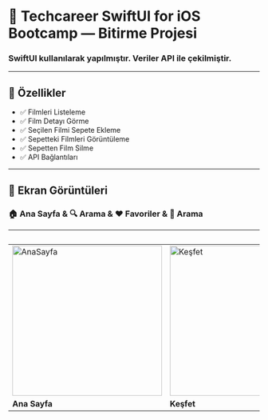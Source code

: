 # 📱 Techcareer SwiftUI for iOS Bootcamp — Bitirme Projesi
### SwiftUI kullanılarak yapılmıştır. Veriler API ile çekilmiştir.

---

## 🎯 Özellikler
- ✅ Filmleri Listeleme
- ✅ Film Detayı Görme
- ✅ Seçilen Filmi Sepete Ekleme
- ✅ Sepetteki Filmleri Görüntüleme
- ✅ Sepetten Film Silme
- ✅ API Bağlantıları

---

## 🧩 Ekran Görüntüleri

### 🏠 Ana Sayfa & 🔍 Arama & ❤️ Favoriler & 🛒 Arama
<p align="center">

| | | | |
|---|---|---|---|
| <img src="https://github.com/user-attachments/assets/f39e3b36-affa-471d-bf51-41424005c30b" width="300" alt="AnaSayfa"> | <img src="https://github.com/user-attachments/assets/40badc72-2eec-4e49-b1ab-629b62c0d4d9" width="300" alt="Keşfet"> | <img src="https://github.com/user-attachments/assets/ac931b91-db6d-40a1-a801-de5009c15835" width="300" alt="Favoriler"> | <img src="https://github.com/user-attachments/assets/9b5c529a-9e01-4dd1-bc9a-2c67a665e7ee" width="300" alt="Sepet"> |
| **Ana Sayfa** | **Keşfet** | **Favoriler** | **Sepet** |

